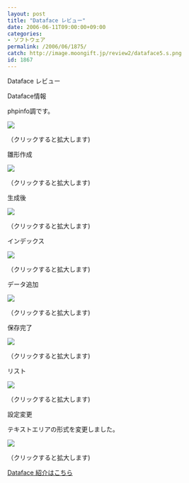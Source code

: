 ```yaml
---
layout: post
title: "Dataface レビュー"
date: 2006-06-11T09:00:00+09:00
categories:
- ソフトウェア
permalink: /2006/06/1875/
catch: http://image.moongift.jp/review2/dataface5.s.png
id: 1867
---
```

Dataface レビュー  
<!--more-->

Dataface情報

  

phpinfo調です。

  

[![](http://image.moongift.jp/review2/dataface1.s.png)](http://image.moongift.jp/review2/dataface1.png)  
  
（クリックすると拡大します)

  

雛形作成

  

[![](http://image.moongift.jp/review2/dataface2.s.png)](http://image.moongift.jp/review2/dataface2.png)  
  
（クリックすると拡大します)

  

生成後

  

[![](http://image.moongift.jp/review2/dataface3.s.png)](http://image.moongift.jp/review2/dataface3.png)  
  
（クリックすると拡大します)

  

インデックス

  

[![](http://image.moongift.jp/review2/dataface4.s.png)](http://image.moongift.jp/review2/dataface4.png)  
  
（クリックすると拡大します)

  

データ追加

  

[![](http://image.moongift.jp/review2/dataface5.s.png)](http://image.moongift.jp/review2/dataface5.png)  
  
（クリックすると拡大します)

  

保存完了

  

[![](http://image.moongift.jp/review2/dataface6.s.png)](http://image.moongift.jp/review2/dataface6.png)  
  
（クリックすると拡大します)

  

リスト

  

  

[![](http://image.moongift.jp/review2/dataface7.s.png)](http://image.moongift.jp/review2/dataface7.png)  
  
（クリックすると拡大します)

  

設定変更

  

テキストエリアの形式を変更しました。

  

[![](http://image.moongift.jp/review2/dataface8.s.png)](http://image.moongift.jp/review2/dataface8.png)  
  
（クリックすると拡大します)

  

[Dataface 紹介はこちら](http://oss.moongift.jp/intro/i-1867.html)

